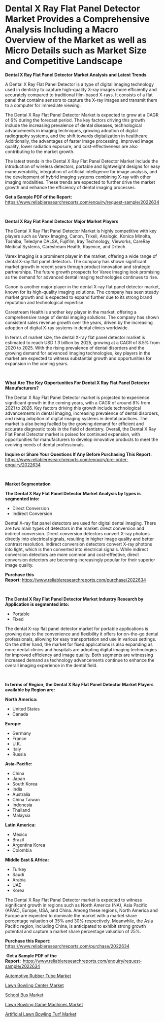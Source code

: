 <p><h1>Dental X Ray Flat Panel Detector Market Provides a Comprehensive Analysis Including a Macro Overview of the Market as well as Micro Details such as Market Size and Competitive Landscape</h1></p><p><strong>Dental X Ray Flat Panel Detector Market Analysis and Latest Trends</strong></p>
<p><p>A Dental X Ray Flat Panel Detector is a type of digital imaging technology used in dentistry to capture high-quality X-ray images more efficiently and accurately compared to traditional film-based X-rays. It consists of a flat panel that contains sensors to capture the X-ray images and transmit them to a computer for immediate viewing.</p><p>The Dental X Ray Flat Panel Detector Market is expected to grow at a CAGR of 6% during the forecast period. The key factors driving this growth include the increasing prevalence of dental diseases, technological advancements in imaging techniques, growing adoption of digital radiography systems, and the shift towards digitalization in healthcare. Additionally, the advantages of faster image processing, improved image quality, lower radiation exposure, and cost-effectiveness are also contributing to the market growth.</p><p>The latest trends in the Dental X Ray Flat Panel Detector Market include the introduction of wireless detectors, portable and lightweight designs for easy maneuverability, integration of artificial intelligence for image analysis, and the development of hybrid imaging systems combining X-ray with other imaging modalities. These trends are expected to further drive the market growth and enhance the efficiency of dental imaging processes.</p></p>
<p><strong>Get a Sample PDF of the Report:&nbsp;</strong> <a href="https://www.reliableresearchreports.com/enquiry/request-sample/2022634">https://www.reliableresearchreports.com/enquiry/request-sample/2022634</a></p>
<p>&nbsp;</p>
<p><strong>Dental X Ray Flat Panel Detector Major Market Players</strong></p>
<p><p>The Dental X Ray Flat Panel Detector Market is highly competitive with key players such as Varex Imaging, Canon, Trixell, Analogic, Konica Minolta, Toshiba, Teledyne DALSA, Fujifilm, Iray Technology, Vieworks, CareRay Medical Systems, Carestream Health, Rayence, and Drtech.</p><p>Varex Imaging is a prominent player in the market, offering a wide range of dental X-ray flat panel detectors. The company has shown significant market growth in recent years through product innovation and strategic partnerships. The future growth prospects for Varex Imaging look promising as the demand for advanced dental imaging technologies continues to rise.</p><p>Canon is another major player in the dental X-ray flat panel detector market, known for its high-quality imaging solutions. The company has seen steady market growth and is expected to expand further due to its strong brand reputation and technological expertise.</p><p>Carestream Health is another key player in the market, offering a comprehensive range of dental imaging solutions. The company has shown consistent sales revenue growth over the years, driven by the increasing adoption of digital X-ray systems in dental clinics worldwide.</p><p>In terms of market size, the dental X-ray flat panel detector market is estimated to reach USD 1.3 billion by 2025, growing at a CAGR of 8.5% from 2020 to 2025. With the rising prevalence of dental disorders and the growing demand for advanced imaging technologies, key players in the market are expected to witness substantial growth and opportunities for expansion in the coming years.</p></p>
<p>&nbsp;</p>
<p><strong>What Are The Key Opportunities For Dental X Ray Flat Panel Detector Manufacturers?</strong></p>
<p><p>The Dental X Ray Flat Panel Detector market is projected to experience significant growth in the coming years, with a CAGR of around 8% from 2021 to 2026. Key factors driving this growth include technological advancements in dental imaging, increasing prevalence of dental disorders, and rising adoption of digital imaging systems in dental practices. The market is also being fuelled by the growing demand for efficient and accurate diagnostic tools in the field of dentistry. Overall, the Dental X Ray Flat Panel Detector market is poised for continued expansion, with opportunities for manufacturers to develop innovative products to meet the evolving needs of dental professionals.</p></p>
<p><strong>Inquire or Share Your Questions If Any Before Purchasing This Report:</strong> <a href="https://www.reliableresearchreports.com/enquiry/pre-order-enquiry/2022634">https://www.reliableresearchreports.com/enquiry/pre-order-enquiry/2022634</a></p>
<p>&nbsp;</p>
<p><strong>Market Segmentation</strong></p>
<p><strong>The Dental X Ray Flat Panel Detector Market Analysis by types is segmented into:</strong></p>
<p><ul><li>Direct Conversion</li><li>Indirect Conversion</li></ul></p>
<p><p>Dental X-ray flat panel detectors are used for digital dental imaging. There are two main types of detectors in the market: direct conversion and indirect conversion. Direct conversion detectors convert X-ray photons directly into electrical signals, resulting in higher image quality and better contrast resolution. Indirect conversion detectors convert X-ray photons into light, which is then converted into electrical signals. While indirect conversion detectors are more common and cost-effective, direct conversion detectors are becoming increasingly popular for their superior image quality.</p></p>
<p><strong>Purchase this Report:&nbsp;</strong><a href="https://www.reliableresearchreports.com/purchase/2022634">https://www.reliableresearchreports.com/purchase/2022634</a></p>
<p>&nbsp;</p>
<p><strong>The Dental X Ray Flat Panel Detector Market Industry Research by Application is segmented into:</strong></p>
<p><ul><li>Portable</li><li>Fixed</li></ul></p>
<p><p>The dental X-ray flat panel detector market for portable applications is growing due to the convenience and flexibility it offers for on-the-go dental professionals, allowing for easy transportation and use in various settings. On the other hand, the market for fixed applications is also expanding as more dental clinics and hospitals are adopting digital imaging technologies for improved efficiency and image quality. Both segments are witnessing increased demand as technology advancements continue to enhance the overall imaging experience in the dental field.</p></p>
<p>&nbsp;</p>
<p><strong>In terms of Region, the Dental X Ray Flat Panel Detector Market Players available by Region are:</strong></p>
<p>
    <p> <strong> North America: </strong>
        <ul>
            <li>United States</li>
            <li>Canada</li>
        </ul>
        </p> 
    <p> <strong> Europe: </strong>
        <ul>
            <li>Germany</li>
            <li>France</li>
            <li>U.K.</li>
            <li>Italy</li>
            <li>Russia</li>
        </ul>
        </p> 
    <p> <strong> Asia-Pacific: </strong>
        <ul>
            <li>China</li>
            <li>Japan</li>
            <li>South Korea</li>
            <li>India</li>
            <li>Australia</li>
            <li>China Taiwan</li>
            <li>Indonesia</li>
            <li>Thailand</li>
            <li>Malaysia</li>
        </ul>
        </p> 
    <p> <strong> Latin America: </strong>
        <ul>
            <li>Mexico</li>
            <li>Brazil</li>
            <li>Argentina Korea</li>
            <li>Colombia</li>
        </ul>
        </p> 
    <p> <strong> Middle East & Africa: </strong>
        <ul>
            <li>Turkey</li>
            <li>Saudi</li>
            <li>Arabia</li>
            <li>UAE</li>
            <li>Korea</li>
        </ul>
    </p>
    </p>
<p><p>The Dental X Ray Flat Panel Detector market is expected to witness significant growth in regions such as North America (NA), Asia Pacific (APAC), Europe, USA, and China. Among these regions, North America and Europe are expected to dominate the market with a market share percentage valuation of 35% and 30% respectively. Meanwhile, the Asia Pacific region, including China, is anticipated to exhibit strong growth potential and capture a market share percentage valuation of 25%.</p></p>
<p><strong>Purchase this Report: </strong><a href="https://www.reliableresearchreports.com/purchase/2022634">https://www.reliableresearchreports.com/purchase/2022634</a></p>
<p>&nbsp;<strong>Get a Sample PDF of the Report:&nbsp;&nbsp;</strong><a href="https://www.reliableresearchreports.com/enquiry/request-sample/2022634">https://www.reliableresearchreports.com/enquiry/request-sample/2022634</a></p>
<p><strong></strong></p>
<p><p><a href="https://view.publitas.com/reportprime-1/automotive-rubber-tube-market-size-share-trends-analysis-report-by-material-by-type-by-end-user-by-region-and-segment-forecasts-2024-2031/">Automotive Rubber Tube Market</a></p><p><a href="https://carnation-joke-41f.notion.site/Lawn-Bowling-Center-Market-Analysis-and-Market-Size-Global-Industry-Overview-Market-Segmentation-a-6d09514207594a49ac8306610a7056e4">Lawn Bowling Center Market</a></p><p><a href="https://view.publitas.com/reportprime-1/school-bus-market-furnish-information-about-market-size-market-share-market-dynamics-and-projections-spanning-from-2024-to-2031/">School Bus Market</a></p><p><a href="https://extreme-scabiosa-c81.notion.site/Lawn-Bowling-Game-Machines-Market-Size-Share-Trends-Analysis-Report-By-Material-By-Type-By-End--cf50a51cb64d4815aba09982346f6683">Lawn Bowling Game Machines Market</a></p><p><a href="https://adventurous-uranium-ef9.notion.site/Artificial-Lawn-Bowling-Turf-Market-Size-Furnishes-Valuable-Information-Encompassing-Market-Share-M-40f6ee88359b46c0bd665806e51e0278">Artificial Lawn Bowling Turf Market</a></p></p>